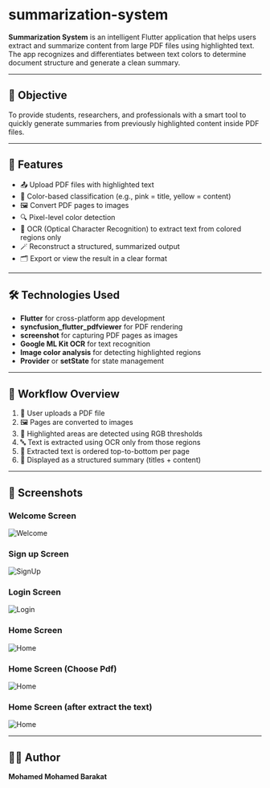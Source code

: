 # summarization-system


**Summarization System** is an intelligent Flutter application that helps users extract and summarize content from large PDF files using highlighted text. The app recognizes and differentiates between text colors to determine document structure and generate a clean summary.

---

## 🎯 Objective

To provide students, researchers, and professionals with a smart tool to quickly generate summaries from previously highlighted content inside PDF files.

---

## 🚀 Features

- 📤 Upload PDF files with highlighted text  
- 🎨 Color-based classification (e.g., pink = title, yellow = content)  
- 🖼️ Convert PDF pages to images  
- 🔍 Pixel-level color detection  
- 🧠 OCR (Optical Character Recognition) to extract text from colored regions only  
- 🪄 Reconstruct a structured, summarized output  
- 🗂️ Export or view the result in a clear format

---

## 🛠️ Technologies Used

- **Flutter** for cross-platform app development  
- **syncfusion_flutter_pdfviewer** for PDF rendering  
- **screenshot** for capturing PDF pages as images  
- **Google ML Kit OCR** for text recognition  
- **Image color analysis** for detecting highlighted regions  
- **Provider** or **setState** for state management

---

## 🧪 Workflow Overview

1. 📄 User uploads a PDF file  
2. 🖼️ Pages are converted to images  
3. 🎯 Highlighted areas are detected using RGB thresholds  
4. 🔤 Text is extracted using OCR only from those regions  
5. 📝 Extracted text is ordered top-to-bottom per page  
6. 📑 Displayed as a structured summary (titles + content)

---

## 📱 Screenshots

### Welcome Screen
![Welcome](images/WelcomeScreen.png)







### Sign up Screen
![SignUp](images/SignUpScreen.png)







### Login Screen
![Login](images/LoginScreen.png)






### Home Screen
![Home](images/HomeScreen.png)







### Home Screen (Choose Pdf)
![Home](images/ChoosePdf.png)






### Home Screen (after extract the text)
![Home](images/ExtractText.png)




---

## 🧑‍💻 Author

**Mohamed Mohamed Barakat**  
